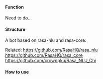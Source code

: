 #### Function 
Need to do...

#### Structure
A bot based on rasa-nlu and rasa-core:

Related:
https://github.com/RasaHQ/rasa_nlu
https://github.com/RasaHQ/rasa_core
https://github.com/crownpku/Rasa_NLU_Chi


#### How to use

